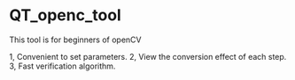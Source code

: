 ﻿# QT_openc_tool
This tool is for beginners of openCV

1, Convenient to set parameters. 
2, View the conversion effect of each step.
3, Fast verification algorithm.
